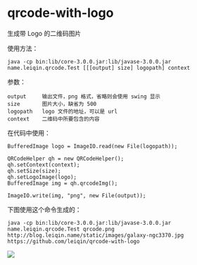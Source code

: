 qrcode-with-logo
===============

生成带 Logo 的二维码图片

使用方法：

	java -cp bin:lib/core-3.0.0.jar:lib/javase-3.0.0.jar name.leiqin.qrcode.Test [[[output] size] logopath] context

参数：

	output     输出文件，png 格式，省略则会使用 swing 显示
	size       图片大小，缺省为 500
	logopath   logo 文件的地址，可以是 url
	context    二维码中所要包含的内容

在代码中使用：

	BufferedImage logo = ImageIO.read(new File(logopath));

	QRCodeHelper qh = new QRCodeHelper();
	qh.setContext(context);
	qh.setSize(size);
	qh.setLogoImage(logo);
	BufferedImage img = qh.qrcodeImg();

	ImageIO.write(img, "png", new File(output));

下图使用这个命令生成的：
	
	java -cp bin:lib/core-3.0.0.jar:lib/javase-3.0.0.jar name.leiqin.qrcode.Test qrcode.png http://blog.leiqin.name/static/images/galaxy-ngc3370.jpg  https://github.com/leiqin/qrcode-with-logo

<img src="http://blog.leiqin.name/qrcode-with-logo/images/qrcode.png"/>
